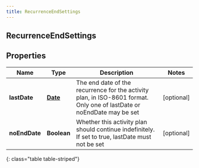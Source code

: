 ```yaml
---
title: RecurrenceEndSettings
---
```

## RecurrenceEndSettings


## Properties

| Name | Type | Description | Notes |
| ------------ | ------------- | ------------- | ------------- |
| **lastDate** | <!----><!---->[**Date**](Date.html)<!----> | The end date of the recurrence for the activity plan, in ISO-8601 format. Only one of lastDate or noEndDate may be set |  [optional] |
| **noEndDate** | <!----><!---->**Boolean**<!----> | Whether this activity plan should continue indefinitely. If set to true, lastDate must not be set |  [optional] |
{: class="table table-striped"}



